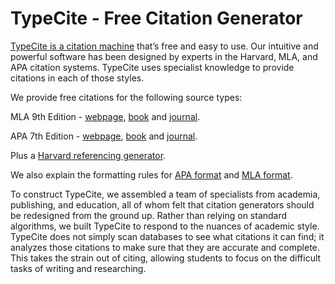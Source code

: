 <b><h1>TypeCite - Free Citation Generator</h1></b>

<a href="https://www.typecite.com">TypeCite is a citation machine</a> that’s free and easy to use. Our intuitive and powerful software has been designed by experts in the Harvard, MLA, and APA citation systems. TypeCite uses specialist knowledge to provide citations in each of those styles. 

We provide free citations for the following source types:

MLA 9th Edition -  <a href="https://www.typecite.com/mla/webpage/">webpage</a>, <a href="https://www.typecite.com/mla/book/">book</a> and <a href="https://www.typecite.com/mla/journal/">journal</a>.

APA 7th Edition -  <a href="https://www.typecite.com/apa/webpage/">webpage</a>, <a href="https://www.typecite.com/apa/book/">book</a> and <a href="https://www.typecite.com/apa/journal/">journal</a>.

Plus a <a href="https://www.typecite.com/harvard/">Harvard referencing generator</a>.

We also explain the formatting rules for <a href="https://www.typecite.com/apa/format/">APA format</a> and <a href="https://www.typecite.com/mla/format/">MLA format</a>.

To construct TypeCite, we assembled a team of specialists from academia, publishing, and education, all of whom felt that citation generators should be redesigned from the ground up. Rather than relying on standard algorithms, we built TypeCite to respond to the nuances of academic style. TypeCite does not simply scan databases to see what citations it can find; it analyzes those citations to make sure that they are accurate and complete. This takes the strain out of citing, allowing students to focus on the difficult tasks of writing and researching.
